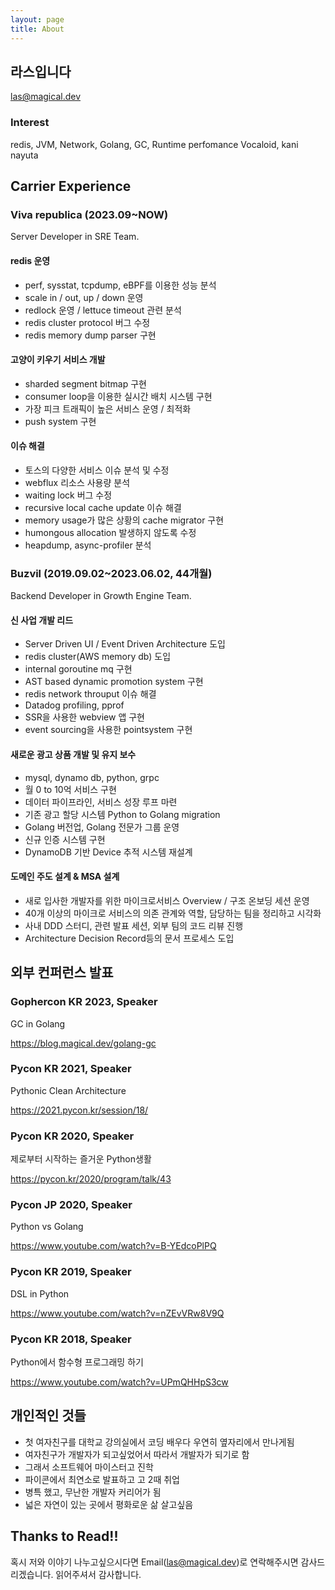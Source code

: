 ```yaml
---
layout: page
title: About
---
```


## 라스입니다

las@magical.dev

### Interest

redis, JVM, Network, Golang, GC, Runtime perfomance
Vocaloid, kani nayuta

## Carrier Experience

### Viva republica (2023.09~NOW)

Server Developer in SRE Team.

#### redis 운영
- perf, sysstat, tcpdump, eBPF를 이용한 성능 분석
- scale in / out, up / down 운영
- redlock 운영 / lettuce timeout 관련 분석
- redis cluster protocol 버그 수정
- redis memory dump parser 구현

#### 고양이 키우기 서비스 개발
- sharded segment bitmap 구현
- consumer loop을 이용한 실시간 배치 시스템 구현
- 가장 피크 트래픽이 높은 서비스 운영 / 최적화
- push system 구현

#### 이슈 해결
- 토스의 다양한 서비스 이슈 분석 및 수정
- webflux 리소스 사용량 분석
- waiting lock 버그 수정
- recursive local cache update 이슈 해결
- memory usage가 많은 상황의 cache migrator 구현
- humongous allocation 발생하지 않도록 수정
- heapdump, async-profiler 분석


### Buzvil (2019.09.02~2023.06.02, 44개월)

Backend Developer in Growth Engine Team.

#### 신 사업 개발 리드

- Server Driven UI / Event Driven Architecture 도입
- redis cluster(AWS memory db) 도입
- internal goroutine mq 구현
- AST based dynamic promotion system 구현
- redis network throuput 이슈 해결
- Datadog profiling, pprof
- SSR을 사용한 webview 앱 구현
- event sourcing을 사용한 pointsystem 구현

#### 새로운 광고 상품 개발 및 유지 보수

- mysql, dynamo db, python, grpc
- 월 0 to 10억 서비스 구현
- 데이터 파이프라인, 서비스 성장 루프 마련
- 기존 광고 할당 시스템 Python to Golang migration
- Golang 버전업, Golang 전문가 그룹 운영
- 신규 인증 시스템 구현
- DynamoDB 기반 Device 추적 시스템 재설계

#### 도메인 주도 설계 & MSA 설계

- 새로 입사한 개발자를 위한 마이크로서비스 Overview / 구조 온보딩 세션 운영
- 40개 이상의 마이크로 서비스의 의존 관계와 역할, 담당하는 팀을 정리하고 시각화
- 사내 DDD 스터디, 관련 발표 세션, 외부 팀의 코드 리뷰 진행
- Architecture Decision Record등의 문서 프로세스 도입

## 외부 컨퍼런스 발표

### Gophercon KR 2023, Speaker

GC in Golang

https://blog.magical.dev/golang-gc

### Pycon KR 2021, Speaker

Pythonic Clean Architecture

https://2021.pycon.kr/session/18/

### Pycon KR 2020, Speaker

제로부터 시작하는 즐거운 Python생활

https://pycon.kr/2020/program/talk/43

### Pycon JP 2020, Speaker

Python vs Golang

https://www.youtube.com/watch?v=B-YEdcoPlPQ

### Pycon KR 2019, Speaker

DSL in Python

https://www.youtube.com/watch?v=nZEvVRw8V9Q

### Pycon KR 2018, Speaker

Python에서 함수형 프로그래밍 하기

https://www.youtube.com/watch?v=UPmQHHpS3cw

## 개인적인 것들

- 첫 여자친구를 대학교 강의실에서 코딩 배우다 우연히 옆자리에서 만나게됨
- 여자친구가 개발자가 되고싶었어서 따라서 개발자가 되기로 함
- 그래서 소프트웨어 마이스터고 진학
- 파이콘에서 최연소로 발표하고 고 2때 취업
- 병특 했고, 무난한 개발자 커리어가 됨
- 넓은 자연이 있는 곳에서 평화로운 삶 살고싶음

## Thanks to Read!!

혹시 저와 이야기 나누고싶으시다면 Email(las@magical.dev)로 연락해주시면 감사드리겠습니다.
읽어주셔서 감사합니다.
